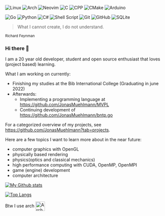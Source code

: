 ![Linux](https://img.shields.io/badge/Linux-FCC624?style=for-the-badge&logo=linux&logoColor=black) ![Arch](https://img.shields.io/badge/Arch%20Linux-1793D1?logo=arch-linux&logoColor=fff&style=for-the-badge) ![Neovim](https://img.shields.io/badge/NeoVim-%2357A143.svg?&style=for-the-badge&logo=neovim&logoColor=white) ![C](https://img.shields.io/badge/c-%2300599C.svg?style=for-the-badge&logo=c&logoColor=white) ![CPP](https://img.shields.io/badge/C%2B%2B-00599C?style=for-the-badge&logo=c%2B%2B&logoColor=white) ![CMake](https://img.shields.io/badge/CMake-%23008FBA.svg?style=for-the-badge&logo=cmake&logoColor=white) ![Arduino](https://img.shields.io/badge/-Arduino-00979D?style=for-the-badge&logo=Arduino&logoColor=white)

![Go](https://img.shields.io/badge/Go-00ADD8?style=for-the-badge&logo=go&logoColor=white) ![Python](https://img.shields.io/badge/Python-FFD43B?style=for-the-badge&logo=python&logoColor=darkgreen) ![C#](https://img.shields.io/badge/c%23-%23239120.svg?style=for-the-badge&logo=c-sharp&logoColor=white) ![Shell Script](https://img.shields.io/badge/shell_script-%23121011.svg?style=for-the-badge&logo=gnu-bash&logoColor=white) ![Git](https://img.shields.io/badge/git-%23F05033.svg?style=for-the-badge&logo=git&logoColor=white) ![GitHub](https://img.shields.io/badge/github-%23121011.svg?style=for-the-badge&logo=github&logoColor=white) ![SQLite](https://img.shields.io/badge/sqlite-%2307405e.svg?style=for-the-badge&logo=sqlite&logoColor=white)

<!--
![OpenGL](https://img.shields.io/badge/OpenGL-%23FFFFFF.svg?style=for-the-badge&logo=opengl)
-->



> What I cannot create, I do not understand.

<sub>Richard Feynman</sub>


### Hi there 👋


I am a 20 year old developer, student and open source enthusiast that loves (project based) learning.

What I am working on currently:
 - Finishing my studies at the Bib International College (Graduating in june 2022)
 - Afterwards:
     - Implementing a programming language at https://github.com/JonasMuehlmann/MVPL
     - Continuing development of https://github.com/JonasMuehlmann/bntp.go

For a categorized overview of my projects, see https://github.com/JonasMuehlmann?tab=projects.

Here are a few topics I want to learn more about in the near future:

- computer graphics with OpenGL
- physically based rendering
- physics(optics and classical mechanics)
- high performance computing with CUDA, OpenMP, OpenMPI
- game (engine) development
- computer architecture

[![My Github stats](https://github-readme-stats.vercel.app/api?username=JonasMuehlmann&show_icons=true&count_private=true)](https://github.com/anuraghazra/github-readme-stats)

[![Top Langs](https://github-readme-stats.vercel.app/api/top-langs/?username=JonasMuehlmann&layout=compact)](https://github.com/anuraghazra/github-readme-stats)

Btw I use arch [<img src="https://raw.githubusercontent.com/Raymo111/Raymo111/master/socials/arch.svg" height="30em" align="center" alt="Arch Linux Logo" title="Arch Linux Logo"/>](https://archlinux.org/)
